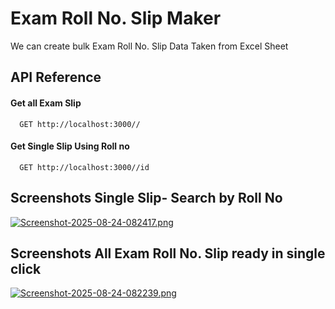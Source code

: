
# Exam Roll No. Slip Maker

We can create bulk Exam Roll No. Slip 
Data Taken from Excel Sheet


## API Reference

#### Get all Exam Slip

```http
  GET http://localhost:3000// 
```


#### Get Single Slip Using Roll no

```http
  GET http://localhost:3000//id
```



## Screenshots Single Slip- Search by Roll No

[![Screenshot-2025-08-24-082417.png](https://i.postimg.cc/c17j67s4/Screenshot-2025-08-24-082417.png)](https://postimg.cc/Bt6NVKLd)

## Screenshots All Exam Roll No. Slip ready in single click
[![Screenshot-2025-08-24-082239.png](https://i.postimg.cc/yNw53vgW/Screenshot-2025-08-24-082239.png)](https://postimg.cc/hJ1MH80q)
